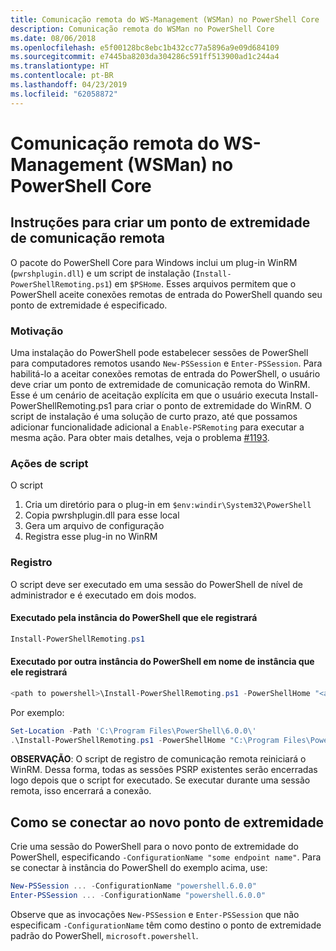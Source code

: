 ```yaml
---
title: Comunicação remota do WS-Management (WSMan) no PowerShell Core
description: Comunicação remota do WSMan no PowerShell Core
ms.date: 08/06/2018
ms.openlocfilehash: e5f00128bc8ebc1b432cc77a5896a9e09d684109
ms.sourcegitcommit: e7445ba8203da304286c591ff513900ad1c244a4
ms.translationtype: HT
ms.contentlocale: pt-BR
ms.lasthandoff: 04/23/2019
ms.locfileid: "62058872"
---
```

# <a name="ws-management-wsman-remoting-in-powershell-core"></a>Comunicação remota do WS-Management (WSMan) no PowerShell Core

## <a name="instructions-to-create-a-remoting-endpoint"></a>Instruções para criar um ponto de extremidade de comunicação remota

O pacote do PowerShell Core para Windows inclui um plug-in WinRM (`pwrshplugin.dll`) e um script de instalação (`Install-PowerShellRemoting.ps1`) em `$PSHome`.
Esses arquivos permitem que o PowerShell aceite conexões remotas de entrada do PowerShell quando seu ponto de extremidade é especificado.

### <a name="motivation"></a>Motivação

Uma instalação do PowerShell pode estabelecer sessões de PowerShell para computadores remotos usando `New-PSSession` e `Enter-PSSession`.
Para habilitá-lo a aceitar conexões remotas de entrada do PowerShell, o usuário deve criar um ponto de extremidade de comunicação remota do WinRM.
Esse é um cenário de aceitação explícita em que o usuário executa Install-PowerShellRemoting.ps1 para criar o ponto de extremidade do WinRM.
O script de instalação é uma solução de curto prazo, até que possamos adicionar funcionalidade adicional a `Enable-PSRemoting` para executar a mesma ação.
Para obter mais detalhes, veja o problema [#1193](https://github.com/PowerShell/PowerShell/issues/1193).

### <a name="script-actions"></a>Ações de script

O script

1. Cria um diretório para o plug-in em `$env:windir\System32\PowerShell`
1. Copia pwrshplugin.dll para esse local
1. Gera um arquivo de configuração
1. Registra esse plug-in no WinRM

### <a name="registration"></a>Registro

O script deve ser executado em uma sessão do PowerShell de nível de administrador e é executado em dois modos.

#### <a name="executed-by-the-instance-of-powershell-that-it-will-register"></a>Executado pela instância do PowerShell que ele registrará

```powershell
Install-PowerShellRemoting.ps1
```

#### <a name="executed-by-another-instance-of-powershell-on-behalf-of-the-instance-that-it-will-register"></a>Executado por outra instância do PowerShell em nome de instância que ele registrará

```powershell
<path to powershell>\Install-PowerShellRemoting.ps1 -PowerShellHome "<absolute path to the instance's $PSHOME>"
```

Por exemplo:

```powershell
Set-Location -Path 'C:\Program Files\PowerShell\6.0.0\'
.\Install-PowerShellRemoting.ps1 -PowerShellHome "C:\Program Files\PowerShell\6.0.0\"
```

**OBSERVAÇÃO**: O script de registro de comunicação remota reiniciará o WinRM. Dessa forma, todas as sessões PSRP existentes serão encerradas logo depois que o script for executado. Se executar durante uma sessão remota, isso encerrará a conexão.

## <a name="how-to-connect-to-the-new-endpoint"></a>Como se conectar ao novo ponto de extremidade

Crie uma sessão do PowerShell para o novo ponto de extremidade do PowerShell, especificando `-ConfigurationName "some endpoint name"`. Para se conectar à instância do PowerShell do exemplo acima, use:

```powershell
New-PSSession ... -ConfigurationName "powershell.6.0.0"
Enter-PSSession ... -ConfigurationName "powershell.6.0.0"
```

Observe que as invocações `New-PSSession` e `Enter-PSSession` que não especificam `-ConfigurationName` têm como destino o ponto de extremidade padrão do PowerShell, `microsoft.powershell`.